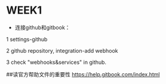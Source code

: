 # WEEK1

- 连接github和gitbook：

1 settings-github

2 github repository, integration-add webhook

3 check "webhooks&services" in github.

##读官方帮助文件的重要性
https://help.gitbook.com/index.html